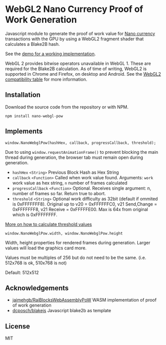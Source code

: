 # WebGL2 Nano Currency Proof of Work Generation

Javascript module to generate the proof of work value for [Nano currency](https://nano.org) transactions with the GPU by using a WebGL2 fragment shader that calculates a Blake2B hash.

See the [demo for a working implementation](https://numtel.github.io/nano-webgl-pow/).

WebGL 2 provides bitwise operators unavailable in WebGL 1. These are required for the Blake2B calculation. As of time of writing, WebGL2 is supported in Chrome and Firefox, on desktop and Android. See the [WebGL2 compatibility table](https://caniuse.com/#feat=webgl2) for more information.

## Installation

Download the source code from the repository or with NPM.

```
npm install nano-webgl-pow
```

## Implements

`window.NanoWebglPow(hashHex, callback, progressCallback, threshold);`

Due to using `window.requestAnimationFrame()` to prevent blocking the main thread during generation, the browser tab must remain open during generation.

* `hashHex` `<String>` Previous Block Hash as Hex String
* `callback` `<Function>` Called when work value found. Arguments: `work` work value as hex string, `n` number of frames calculated
* `progressCallback` `<Function>` Optional. Receives single argument: n, number of frames so far. Return true to abort.
* `threshold` `<String>` Optional work difficulty as 32bit (default if ommited is 0xFFFFFFF8). Original up to v20 = 0xFFFFFFC0, v21 Send,Change = 0xFFFFFFF8, v21 Receive = 0xFFFFFE00. Max is 64x from original which is 0xFFFFFFFF.

[More on how to calculate threshold values](https://docs.nano.org/integration-guides/the-basics/#calculating-work)

`window.NanoWebglPow.width, window.NanoWebglPow.height`

Width, height properties for rendered frames during generation. Larger values will load the graphics card more.

Values must be multiples of 256 but do not need to be the same. (i.e. 512x768 is ok, 510x768 is not)

Default: 512x512

## Acknowledgements

* [jaimehgb/RaiBlocksWebAssemblyPoW](https://github.com/jaimehgb/RaiBlocksWebAssemblyPoW) WASM implementation of proof of work generation
* [dcposch/blakejs](https://github.com/dcposch/blakejs) Javascript blake2b as template

## License

MIT

